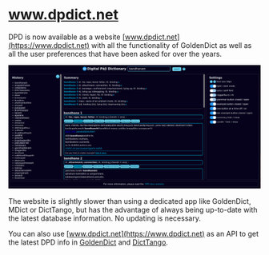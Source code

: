 # www.dpdict.net

DPD is now available as a website [www.dpdict.net](https://www.dpdict.net) with all the functionality of GoldenDict as well as all the user preferences that have been asked for over the years.

![website full page](../pics/dpdict.net/dpdict_fullapge.png)

The website is slightly slower than using a dedicated app like GoldenDict, MDict or DictTango, but has the advantage of always being up-to-date with the latest database information. No updating is necessary.

You can also use [www.dpdict.net](https://www.dpdict.net) as an API to get the latest DPD info in [GoldenDict](api_goldendict.md) and [DictTango](api_dicttango.md).
